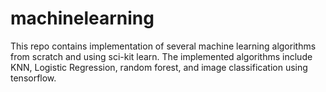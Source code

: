 # machinelearning

This repo contains implementation of several machine learning algorithms from scratch and using sci-kit learn. The implemented algorithms include KNN, Logistic Regression, random forest, and image classification using tensorflow.




